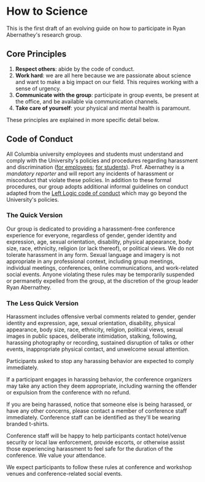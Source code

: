 # How to Science

This is the first draft of an evolving guide on how to participate in Ryan Abernathey's research group.

## Core Principles
1. **Respect others**: abide by the code of conduct.
1. **Work hard**: we are all here because we are passionate about science and want to make a big impact on our field.
   This requires working with a sense of urgency.
1. **Communicate with the group**: participate in group events, be present at the office, and be available via
   communication channels.  
1. **Take care of yourself**: your physical and mental health is paramount.

These principles are explained in more specific detail below. 

## Code of Conduct

All Columbia university employees and students must understand and comply with the University's
policies and procedures regarding harassment and discrimination
([for employees](http://www.essential-policies.columbia.edu/policies-and-procedures-discrimination-and-harassment);
[for students](http://www.essential-policies.columbia.edu/gender-based-misconduct-policies-students)).
Prof. Abernathey is a *mandatory reporter* and will report any incidents of
harassment or misconduct that violate these policies. In addition to these formal procedures, our group adopts additional informal 
guidelines on conduct adapted from the [Left Logic code of conduct](http://confcodeofconduct.com/) which may go beyond
the University's policies.

### The Quick Version

Our group is dedicated to providing a harassment-free conference experience for everyone, regardless of gender,
gender identity and expression, age, sexual orientation, disability, physical appearance, body size, race, ethnicity,
religion (or lack thereof), or political views. We do not tolerate harassment in any form.
Sexual language and imagery is not appropriate in any professional context, including group meetings, individual meetings,
conferences, online communications, and work-related social events. Anyone violating these rules may be temporarily suspended
or permanetly expelled from the group, at the discretion of the group leader Ryan Abernathey. 

### The Less Quick Version

Harassment includes offensive verbal comments related to gender, gender identity and expression, age, sexual orientation,
disability, physical appearance, body size, race, ethnicity, religion, political views, sexual images in public spaces,
deliberate intimidation, stalking, following, harassing photography or recording, sustained disruption of talks or other
events, inappropriate physical contact, and unwelcome sexual attention.

Participants asked to stop any harassing behavior are expected to comply immediately.

If a participant engages in harassing behavior, the conference organizers may take any action they deem appropriate,
including warning the offender or expulsion from the conference with no refund.

If you are being harassed, notice that someone else is being harassed, or have any other concerns, please contact a member
of conference staff immediately. Conference staff can be identified as they'll be wearing branded t-shirts.

Conference staff will be happy to help participants contact hotel/venue security or local law enforcement, provide escorts,
or otherwise assist those experiencing harassment to feel safe for the duration of the conference. We value your attendance.

We expect participants to follow these rules at conference and workshop venues and conference-related social events.




